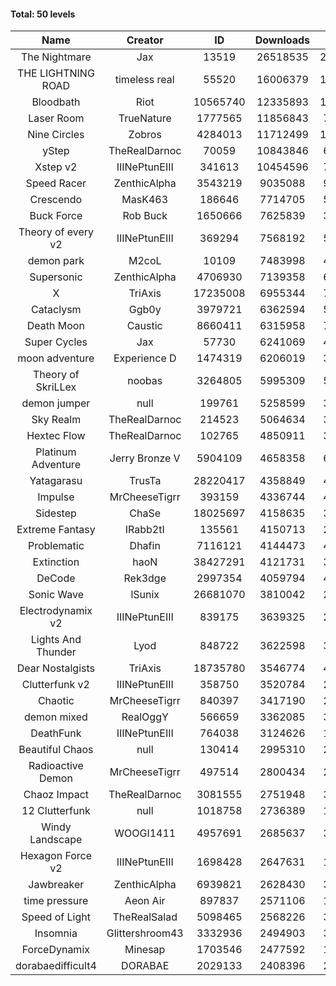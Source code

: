 #### Total: 50 levels

| Name | Creator | ID | Downloads | Likes |
|:---:|:---:|:---:|:---:|:---:|
| The Nightmare | Jax | 13519 | 26518535 | 2450077
| THE LIGHTNING ROAD | timeless real | 55520 | 16006379 | 1456415
| Bloodbath | Riot | 10565740 | 12335893 | 1141346
| Laser Room | TrueNature | 1777565 | 11856843 | 752939
| Nine Circles | Zobros | 4284013 | 11712499 | 1201672
| yStep | TheRealDarnoc | 70059 | 10843846 | 673141
| Xstep v2 | IIINePtunEIII | 341613 | 10454596 | 774890
| Speed Racer | ZenthicAlpha | 3543219 | 9035088 | 989959
| Crescendo | MasK463 | 186646 | 7714705 | 574108
| Buck Force | Rob Buck | 1650666 | 7625839 | 391440
| Theory of every v2 | IIINePtunEIII | 369294 | 7568192 | 502613
| demon park | M2coL | 10109 | 7483998 | 456253
| Supersonic | ZenthicAlpha | 4706930 | 7139358 | 692501
| X | TriAxis | 17235008 | 6955344 | 785161
| Cataclysm | Ggb0y | 3979721 | 6362594 | 523683
| Death Moon  | Caustic | 8660411 | 6315958 | 728295
| Super Cycles | Jax | 57730 | 6241069 | 428737
| moon adventure | Experience D | 1474319 | 6206019 | 337235
| Theory of SkriLLex | noobas | 3264805 | 5995309 | 507180
| demon jumper | null | 199761 | 5258599 | 372096
| Sky Realm | TheRealDarnoc | 214523 | 5064634 | 349962
| Hextec Flow | TheRealDarnoc | 102765 | 4850911 | 347861
| Platinum Adventure | Jerry Bronze V | 5904109 | 4658358 | 644230
| Yatagarasu  | TrusTa | 28220417 | 4358849 | 413812
| Impulse | MrCheeseTigrr | 393159 | 4336744 | 462885
| Sidestep | ChaSe | 18025697 | 4158635 | 372055
| Extreme Fantasy | IRabb2tI | 135561 | 4150713 | 289913
| Problematic | Dhafin | 7116121 | 4144473 | 498360
| Extinction | haoN | 38427291 | 4121731 | 311953
| DeCode | Rek3dge | 2997354 | 4059794 | 452105
| Sonic Wave | lSunix | 26681070 | 3810042 | 279585
| Electrodynamix v2 | IIINePtunEIII | 839175 | 3639325 | 250886
| Lights And Thunder | Lyod | 848722 | 3622598 | 327174
| Dear Nostalgists | TriAxis | 18735780 | 3546774 | 451377
| Clutterfunk v2 | IIINePtunEIII | 358750 | 3520784 | 270662
| Chaotic | MrCheeseTigrr | 840397 | 3417190 | 224772
| demon mixed | RealOggY | 566659 | 3362085 | 398101
| DeathFunk | IIINePtunEIII | 764038 | 3124626 | 162566
| Beautiful Chaos | null | 130414 | 2995310 | 226163
| Radioactive Demon | MrCheeseTigrr | 497514 | 2800434 | 227315
| Chaoz Impact | TheRealDarnoc | 3081555 | 2751948 | 311352
| 12 Clutterfunk | null | 1018758 | 2736389 | 187579
| Windy Landscape | WOOGI1411 | 4957691 | 2685637 | 329607
| Hexagon Force v2 | IIINePtunEIII | 1698428 | 2647631 | 183524
| Jawbreaker | ZenthicAlpha | 6939821 | 2628430 | 322528
| time pressure | Aeon Air | 897837 | 2571106 | 176579
| Speed of Light | TheRealSalad | 5098465 | 2568226 | 327333
| Insomnia | Glittershroom43 | 3332936 | 2494903 | 337723
| ForceDynamix | Minesap | 1703546 | 2477592 | 171921
| dorabaedifficult4 | DORABAE | 2029133 | 2408396 | 206642
